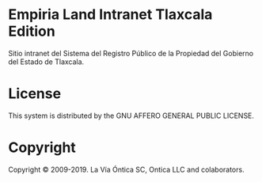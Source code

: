 ﻿# Empiria Land Intranet Tlaxcala Edition

Sitio intranet del Sistema del Registro Público de la Propiedad del Gobierno del Estado de Tlaxcala.

# License

This system is distributed by the GNU AFFERO GENERAL PUBLIC LICENSE.

# Copyright

Copyright © 2009-2019. La Vía Óntica SC, Ontica LLC and colaborators.
